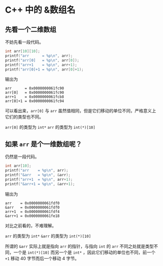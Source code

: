 <!--
 * @Author: JinBridge
 * @Date: 2022-02-18 20:13:14
 * @LastEditors: JinBridge
 * @LastEditTime: 2022-02-26 16:21:59
 * Copyright (c) 2022 by JinBridge, All Rights Reserved. 
-->
# C++ 中的 &数组名

## 先看一个二维数组
不妨先看一段代码。

```cpp
int arr[10][10];
printf("arr      = %p\n", arr);
printf("arr[0]   = %p\n", arr[0]);
printf("arr+1    = %p\n", arr+1);
printf("arr[0]+1 = %p\n", arr[0]+1);
```

输出为

```shell
arr      = 0x0000000061fc90
arr[0]   = 0x0000000061fc90
arr+1    = 0x0000000061fcb8
arr[0]+1 = 0x0000000061fc94
```
可以看出来，`arr[0]` 与 `arr` 虽然值相同，但是它们移动的单位不同，严格意义上它们的类型也不同。

`arr[0]` 的类型为 `int*`
`arr`    的类型为 `int(*)[10]`

## 如果 `arr` 是个一维数组呢？

仍然是一段代码。

```cpp
int arr[10];
printf("arr    = %p\n", arr);
printf("&arr   = %p\n", &arr);
printf("arr+1  = %p\n", arr+1);
printf("&arr+1 = %p\n", &arr+1);
```

输出为

```shell
arr    = 0x0000000061fdf0
&arr   = 0x0000000061fdf0
arr+1  = 0x0000000061fdf4        
&arr+1 = 0x0000000061fe18
```

对比之前看的，不难理解。

`arr` 的类型为 `int*`
`&arr`    的类型为 `int(*)[10]`

所谓的 `&arr` 实际上就是指向 `arr` 的指针，与指向 `int` 的 `arr` 不同之处就是类型不同，一个是 `int(*)[10]` 而另一个是 `int*` ，因此它们移动的单位也不同，前一个 `+1` 移动 40 字节而后一个移动 4 字节。